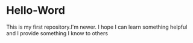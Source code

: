# Hello-Word
This is my first repository.I'm newer.
I hope I can learn something helpful and I provide something I know to others
